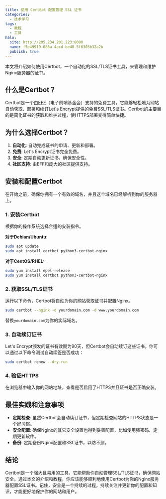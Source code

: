 ```yaml
---
title: 使用 CertBot 配置管理 SSL 证书
categories:
  - 技术学习
tags:
  - 教程
  - 工具
halo:
  site: http://205.234.201.223:8090
  name: f5e49919-686a-4acd-be48-5f6303b32a2b
  publish: true
---
```

本文将介绍如何使用Certbot，一个自动化的SSL/TLS证书工具，来管理和维护Nginx服务器的证书。

## 什么是Certbot？

Certbot是一个由[EFF](https://eff.org/)（电子前哨基金会）支持的免费工具，它能够轻松地为网站自动获取、部署和续订[Let's Encrypt](https://letsencrypt.org/)提供的免费SSL/TLS证书。Certbot的主要目的是简化证书的获取和维护过程，使HTTPS部署变得简单快捷。

## 为什么选择Certbot？

1. **自动化**: 自动完成证书的申请、更新和部署。
2. **免费**: Let's Encrypt证书完全免费。
3. **安全**: 定期自动更新证书，确保安全性。
4. **社区支持**: 由EFF和庞大的社区提供支持。

## 安装和配置Certbot

在开始之前，确保你拥有一个有效的域名，并且这个域名已经解析到你的服务器上。

### 1. 安装Certbot

根据你的操作系统选择合适的安装指令。

**对于Debian/Ubuntu:**

``` bash
sudo apt update 
sudo apt install certbot python3-certbot-nginx
```

**对于CentOS/RHEL:**

``` bash
sudo yum install epel-release 
sudo yum install certbot python3-certbot-nginx
```

### 2. 获取SSL/TLS证书

运行以下命令，Certbot将自动为你的网站获取证书并配置Nginx。

``` bash
sudo certbot --nginx -d yourdomain.com -d www.yourdomain.com
```
替换`yourdomain.com`为你的实际域名。

### 3. 自动续订证书

Let's Encrypt颁发的证书有效期为90天，但Certbot会自动续订这些证书。你可以通过以下命令测试自动续签是否成功：

``` bash
sudo certbot renew --dry-run
```

### 4. 验证HTTPS

在浏览器中输入你的网站地址，查看是否启用了HTTPS并且证书是否正确安装。

## 最佳实践和注意事项

- **定期检查**: 虽然Certbot会自动续订证书，但定期检查网站的HTTPS状态是一个好习惯。
- **安全配置**: 确保Nginx的其它安全设置也得到妥善配置，比如使用强密码、定期更新软件。
- **备份**: 定期备份Nginx配置和SSL证书，以防不测。

## 结论

Certbot是一个强大且易用的工具，它能帮助你自动管理SSL/TLS证书，确保网站安全。通过本文的介绍和教程，你应该能够顺利地使用Certbot为你的Nginx服务器配置SSL证书。记住，安全是一个持续的过程，持续关注并更新你的配置和知识，才能更好地保护你的网站和用户。